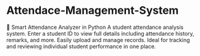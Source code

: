 # Attendace-Management-System
📌 Smart Attendance Analyzer in Python A student attendance analysis system. Enter a student ID to view full details including attendance history, remarks, and more. Easily upload and manage records. Ideal for tracking and reviewing individual student performance in one place.
